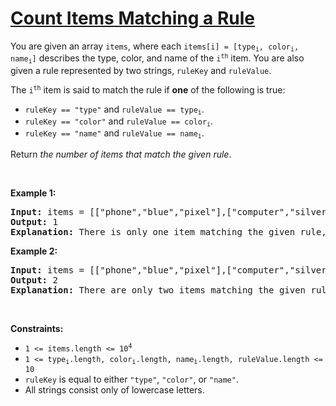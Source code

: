 # [Count Items Matching a Rule](https://leetcode.com/problems/count-items-matching-a-rule/)
<p>You are given an array <code>items</code>, where each <code>items[i] = [type<sub>i</sub>, color<sub>i</sub>, name<sub>i</sub>]</code> describes the type, color, and name of the <code>i<sup>th</sup></code> item. You are also given a rule represented by two strings, <code>ruleKey</code> and <code>ruleValue</code>.</p>

<p>The <code>i<sup>th</sup></code> item is said to match the rule if <strong>one</strong> of the following is true:</p>

<ul>
	<li><code>ruleKey == "type"</code> and <code>ruleValue == type<sub>i</sub></code>.</li>
	<li><code>ruleKey == "color"</code> and <code>ruleValue == color<sub>i</sub></code>.</li>
	<li><code>ruleKey == "name"</code> and <code>ruleValue == name<sub>i</sub></code>.</li>
</ul>

<p>Return <em>the number of items that match the given rule</em>.</p>

<p>&nbsp;</p>
<p><strong class="example">Example 1:</strong></p>

<pre><strong>Input:</strong> items = [["phone","blue","pixel"],["computer","silver","lenovo"],["phone","gold","iphone"]], ruleKey = "color", ruleValue = "silver"
<strong>Output:</strong> 1
<strong>Explanation:</strong> There is only one item matching the given rule, which is ["computer","silver","lenovo"].
</pre>

<p><strong class="example">Example 2:</strong></p>

<pre><strong>Input:</strong> items = [["phone","blue","pixel"],["computer","silver","phone"],["phone","gold","iphone"]], ruleKey = "type", ruleValue = "phone"
<strong>Output:</strong> 2
<strong>Explanation:</strong> There are only two items matching the given rule, which are ["phone","blue","pixel"] and ["phone","gold","iphone"]. Note that the item ["computer","silver","phone"] does not match.</pre>

<p>&nbsp;</p>
<p><strong>Constraints:</strong></p>

<ul>
	<li><code>1 &lt;= items.length &lt;= 10<sup>4</sup></code></li>
	<li><code>1 &lt;= type<sub>i</sub>.length, color<sub>i</sub>.length, name<sub>i</sub>.length, ruleValue.length &lt;= 10</code></li>
	<li><code>ruleKey</code> is equal to either <code>"type"</code>, <code>"color"</code>, or <code>"name"</code>.</li>
	<li>All strings consist only of lowercase letters.</li>
</ul>
